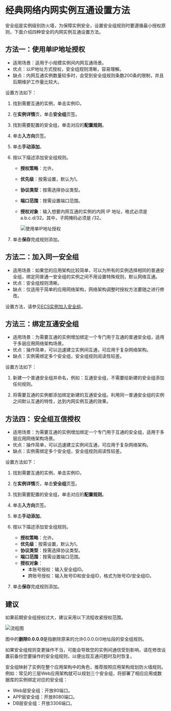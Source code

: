 # 经典网络内网实例互通设置方法

安全组是实例级别防火墙，为保障实例安全，设置安全组规则时要遵循最小授权原则，下面介绍四种安全的内网实例互通设置方法。

## 方法一：使用单IP地址授权

-   适用场景：适用于小规模实例间内网互通场景。
-   优点：以IP地址方式授权，安全组规则清晰，容易理解。
-   缺点：内网互通实例数量较多时，会受到安全组规则条数200条的限制，并且后期维护工作量比较大。

设置方法如下：

1.  找到需要互通的实例，单击实例ID。

2.  在**实例详情**页，单击**安全组**页签。

3.  找到需要配置的安全组，单击对应的**配置规则**。

4.  单击**入方向**页签。

5.  单击**手动添加**。

6.  按以下描述添加安全组规则。

    -   **授权策略**：允许。
    -   **优先级**：按需设置，默认为1。
    -   **协议类型**：按需选择协议类型。
    -   **端口范围**：按需设置端口范围。
    -   **授权对象**：输入想要内网互通的实例的内网 IP 地址，格式必须是a.b.c.d/32。其中，子网掩码必须是 /32。

        ![使用单IP地址授权](https://static-aliyun-doc.oss-accelerate.aliyuncs.com/assets/img/zh-CN/7075688951/p12634.png)

7.  单击**保存**完成规则添加。


## 方法二：加入同一安全组

-   适用场景：如果您的应用架构比较简单，可以为所有的实例选择相同的普通安全组，绑定同普通一安全组的实例之间不用设置特殊规则，默认网络互通。
-   优点：安全组规则清晰。
-   缺点：仅适用于简单的应用网络架构，网络架构调整时授权方法要随之进行修改。

设置方法，请参见[ECS实例加入安全组](/cn.zh-CN/安全/安全组/ECS实例加入安全组.md)。

## 方法三：绑定互通安全组

-   适用场景：为需要互通的实例增加绑定一个专门用于互通的普通安全组，适用于多层应用网络架构场景。
-   优点：操作简单，可以迅速建立实例间互通，可应用于复杂网络架构。
-   缺点：实例需绑定多个安全组，安全组规则阅读性较差。

设置方法如下：

1.  新建一个普通安全组并命名，例如：互通安全组，不需要给新建的安全组添加任何规则。

2.  将需要互通的实例都添加绑定新建的互通安全组。利用同一普通安全组的实例之间默认互通的特性，达到内网实例互通的效果。


## 方法四： 安全组互信授权

-   适用场景：为需要互通的实例增加绑定一个专门用于互通的安全组，适用于多层应用网络架构场景。
-   优点：操作简单，可以迅速建立实例间互通，可应用于复杂网络架构。
-   缺点：实例需绑定多个安全组，安全组规则阅读性较差。

设置方法如下：

1.  找到需要互通的实例，单击实例ID。

2.  在**实例详情**页，单击**安全组**页签。

3.  找到需要配置的安全组，单击对应的**配置规则**。

4.  单击**入方向**页签。

5.  单击**手动添加**。

6.  按以下描述添加安全组规则。

    -   **授权策略**：允许。
    -   **优先级**：按需设置，默认为1。
    -   **协议类型**：按需选择协议类型。
    -   **端口范围**：按需设置端口范围。
    -   **授权对象**：
        -   本账号授权：输入安全组ID。
        -   跨账号授权：输入账号ID和安全组ID，格式为账号ID/安全组ID。
7.  单击**保存**完成规则添加。


## 建议

如果前期安全组授权过大，建议采用以下流程收紧授权范围。

![流程图](https://static-aliyun-doc.oss-accelerate.aliyuncs.com/assets/img/zh-CN/1644937061/p12637.png)

图中的**删除0.0.0.0**是指删除原来的允许0.0.0.0/0地址段的安全组规则。

如果安全组规则变更操作不当，可能会导致您的实例间通信受到影响，请在修改设置前备份您要操作的安全组规则，以便出现互通问题时及时恢复。

安全组映射了实例在整个应用架构中的角色，推荐按照应用架构规划防火墙规则。例如：常见的三层Web应用架构就可以规划三个安全组，将部署了相应应用或数据库的实例绑定对应的安全组：

-   Web层安全组：开放80端口。
-   APP层安全组：开放8080端口。
-   DB层安全组：开放3306端口。


